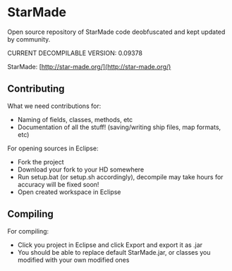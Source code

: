 StarMade
========

Open source repository of StarMade code deobfuscated and kept updated by community.

CURRENT DECOMPILABLE VERSION: 0.09378

StarMade: [http://star-made.org/](http://star-made.org/)

Contributing
-----------

What we need contributions for:
* Naming of fields, classes, methods, etc
* Documentation of all the stuff! (saving/writing ship files, map formats, etc)

For opening sources in Eclipse:
* Fork the project
* Download your fork to your HD somewhere
* Run setup.bat (or setup.sh accordingly), decompile may take hours for accuracy will be fixed soon!
* Open created workspace in Eclipse

Compiling
-----------

For compiling:
* Click you project in Eclipse and click Export and export it as .jar
* You should be able to replace default StarMade.jar, or classes you modified with your own modified ones
